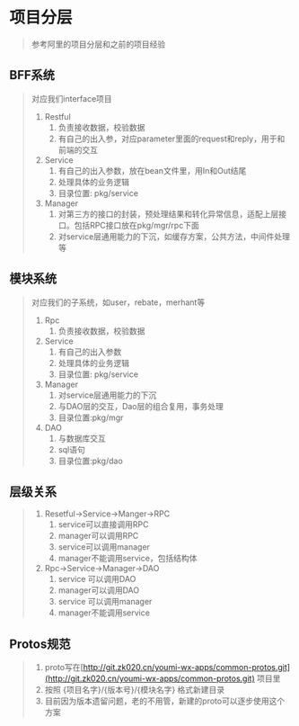 # 项目分层

> 参考阿里的项目分层和之前的项目经验

## BFF系统

> 对应我们interface项目
>
> 1. Restful
>    1. 负责接收数据，校验数据
>    2. 有自己的出入参，对应parameter里面的request和reply，用于和前端的交互
> 2. Service
>    1. 有自己的出入参数，放在bean文件里，用In和Out结尾
>    2. 处理具体的业务逻辑
>    3. 目录位置: pkg/service 
> 3. Manager
>    1. 对第三方的接口的封装，预处理结果和转化异常信息，适配上层接口。包括RPC接口放在pkg/mgr/rpc下面
>    2. 对service层通用能力的下沉，如缓存方案，公共方法，中间件处理等

## 模块系统

> 对应我们的子系统，如user，rebate，merhant等
>
> 1. Rpc
>    1. 负责接收数据，校验数据
> 2. Service
>    1. 有自己的出入参数
>    2. 处理具体的业务逻辑
>    3. 目录位置: pkg/service
> 3. Manager
>    1. 对service层通用能力的下沉
>    2. 与DAO层的交互，Dao层的组合复用，事务处理
>    3. 目录位置:pkg/mgr
> 4. DAO
>    1. 与数据库交互
>    2. sql语句
>    3. 目录位置:pkg/dao

## 层级关系

> 1. Resetful-&gt;Service-&gt;Manger-&gt;RPC
>    1. service可以直接调用RPC
>    2. manager可以调用RPC
>    3. service可以调用manager
>    4. manager不能调用service，包括结构体
> 2. Rpc-&gt;Service-&gt;Manager-&gt;DAO
>    1. service 可以调用DAO
>    2. manager可以调用DAO
>    3. service 可以调用manager
>    4. manager不能调用service

## Protos规范

> 1. proto写在[http://git.zk020.cn/youmi-wx-apps/common-protos.git](http://git.zk020.cn/youmi-wx-apps/common-protos.git) 项目里
> 2. 按照 {项目名字}/{版本号}/{模块名字} 格式新建目录
> 3. 目前因为版本遗留问题，老的不用管，新建的proto可以逐步使用这个方案



